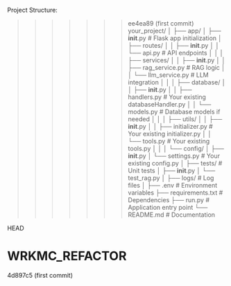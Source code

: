 
Project Structure:

>>>>>>> ee4ea89 (first commit)
your_project/
│
├── app/
│   ├── __init__.py           # Flask app initialization
│   ├── routes/
│   │   ├── __init__.py
│   │   └── api.py            # API endpoints
│   │
│   ├── services/
│   │   ├── __init__.py
│   │   ├── rag_service.py    # RAG logic
│   │   └── llm_service.py    # LLM integration
│   │
│   ├── database/
│   │   ├── __init__.py
│   │   ├── handlers.py       # Your existing databaseHandler.py
│   │   └── models.py         # Database models if needed
│   │
│   ├── utils/
│   │   ├── __init__.py
│   │   ├── initializer.py    # Your existing initializer.py
│   │   └── tools.py          # Your existing tools.py
│   │
│   └── config/
│       ├── __init__.py
│       └── settings.py       # Your existing config.py
│
├── tests/                    # Unit tests
│   ├── __init__.py
│   └── test_rag.py
│
├── logs/                     # Log files
│
├── .env                      # Environment variables
├── requirements.txt          # Dependencies
├── run.py                    # Application entry point
└── README.md                 # Documentation

HEAD
# WRKMC_REFACTOR
4d897c5 (first commit)
